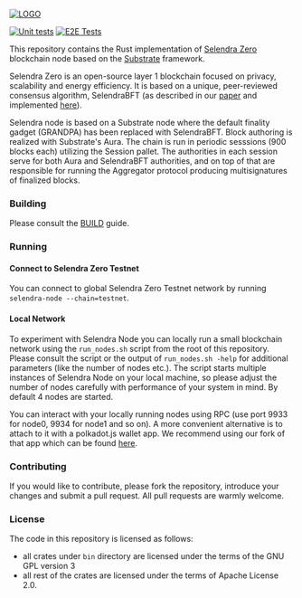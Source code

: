[![LOGO][selendra-logo]][selendra-homepage]

[![Unit tests][unit-tests-badge]][unit-tests]
[![E2E Tests][e2e-tests-badge]][e2e-tests]

This repository contains the Rust implementation of [Selendra Zero][selendra-homepage] blockchain node based on the [Substrate][substrate-homepage] framework.

Selendra Zero is an open-source layer 1 blockchain focused on privacy, scalability and energy efficiency. It is based on a unique, peer-reviewed consensus algorithm, SelendraBFT (as described in our [paper][selendra-bft-paper] and implemented [here][selendra-bft-link]).

Selendra node is based on a Substrate node where the default finality gadget (GRANDPA) has been replaced with SelendraBFT. Block authoring is realized with Substrate's Aura. The chain is run in periodic sesssions (900 blocks each) utilizing the Session pallet. The authorities in each session serve for both Aura and SelendraBFT authorities, and on top of that are responsible for running the Aggregator protocol producing multisignatures of finalized blocks.

### Building

Please consult the [BUILD][build] guide.

### Running

#### Connect to Selendra Zero Testnet

You can connect to global Selendra Zero Testnet network by running `selendra-node --chain=testnet`.

#### Local Network

To experiment with Selendra Node you can locally run a small blockchain network using the `run_nodes.sh` script from the root of this repository. Please consult the script or the output of `run_nodes.sh -help` for additional parameters (like the number of nodes etc.). The script starts multiple instances of Selendra Node on your local machine, so please adjust the number of nodes carefully with performance of your system in mind. By default 4 nodes are started.

You can interact with your locally running nodes using RPC (use port 9933 for node0, 9934 for node1 and so on). A more convenient alternative is to attach to it with a polkadot.js wallet app. We recommend using our fork of that app which can be found [here][selendra-polkadot-link].

### Contributing

If you would like to contribute, please fork the repository, introduce your changes and submit a pull request. All pull requests are warmly welcome.

### License

The code in this repository is licensed as follows:

- all crates under `bin` directory are licensed under the terms of the GNU GPL version 3
- all rest of the crates are licensed under the terms of Apache License 2.0.

[selendra-homepage]: https://selendrazero.org
[selendra-logo]: https://assets.selendrazero.org/branding/logo/digital/A0-horizontal-light-background.jpg
[selendra-bft-link]: https://github.com/Cardinal-Cryptography/SelendraBFT
[selendra-bft-paper]: https://arxiv.org/abs/1908.05156
[selendra-polkadot-link]: https://github.com/Cardinal-Cryptography/apps
[substrate-homepage]: https://substrate.io
[unit-tests]: https://github.com/Cardinal-Cryptography/selendra-node/actions/workflows/unit_tests.yml
[unit-tests-badge]: https://github.com/Cardinal-Cryptography/selendra-node/actions/workflows/unit_tests.yml/badge.svg
[e2e-tests]: https://github.com/Cardinal-Cryptography/selendra-node/actions/workflows/e2e-tests-main-devnet.yml
[e2e-tests-badge]: https://github.com/Cardinal-Cryptography/selendra-node/actions/workflows/e2e-tests-main-devnet.yml/badge.svg
[build]: ./BUILD.md
